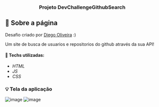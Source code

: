 <h3 align="center">
  Projeto DevChallengeGithubSearch
</h3>

## :rocket: Sobre a página

Desafio criado por  <a href="https://www.linkedin.com/in/diego-de-oliveira-brito/">Diego Oliveira</a> :)

Um site de busca de usuarios e repositorios do github através da sua API!

#### :wrench: Techs utilizadas:
* _HTML_
* _JS_
* _CSS_

### :bulb: Tela da aplicação

![image](https://github.com/JonanthaW/Projeto-DevChallengeGithubSearch/blob/main/assets/example1.jpg)
![image](https://github.com/JonanthaW/Projeto-DevChallengeGithubSearch/blob/main/assets/example2.jpg)
